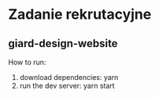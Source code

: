 # Zadanie rekrutacyjne
## giard-design-website

How to run:

1. download dependencies: yarn
2. run the dev server: yarn start
